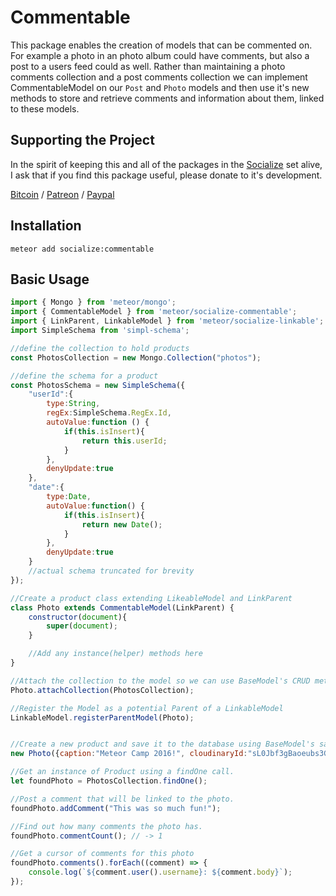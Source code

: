# Commentable #

This package enables the creation of models that can be commented on. For example a photo in an photo album could have comments, but also a post to a users feed could as well. Rather than maintaining a photo comments collection and a post comments collection we can implement CommentableModel on our `Post` and `Photo` models and then use it's new methods to store and retrieve comments and information about them, linked to these models.

## Supporting the Project ##
In the spirit of keeping this and all of the packages in the [Socialize](https://atmospherejs.com/socialize) set alive, I ask that if you find this package useful, please donate to it's development.

[Bitcoin](https://www.coinbase.com/checkouts/4a52f56a76e565c552b6ecf118461287) / [Patreon](https://www.patreon.com/user?u=4866588) / [Paypal](https://www.paypal.me/copleykj)

## Installation ##

```
meteor add socialize:commentable
```

## Basic Usage ##

```javascript
import { Mongo } from 'meteor/mongo';
import { CommentableModel } from 'meteor/socialize-commentable';
import { LinkParent, LinkableModel } from 'meteor/socialize-linkable';
import SimpleSchema from 'simpl-schema';

//define the collection to hold products
const PhotosCollection = new Mongo.Collection("photos");

//define the schema for a product
const PhotosSchema = new SimpleSchema({
    "userId":{
        type:String,
        regEx:SimpleSchema.RegEx.Id,
        autoValue:function () {
            if(this.isInsert){
                return this.userId;
            }
        },
        denyUpdate:true
    },
    "date":{
        type:Date,
        autoValue:function() {
            if(this.isInsert){
                return new Date();
            }
        },
        denyUpdate:true
    }
    //actual schema truncated for brevity
});

//Create a product class extending LikeableModel and LinkParent
class Photo extends CommentableModel(LinkParent) {
    constructor(document){
        super(document);
    }

    //Add any instance(helper) methods here
}

//Attach the collection to the model so we can use BaseModel's CRUD methods
Photo.attachCollection(PhotosCollection);

//Register the Model as a potential Parent of a LinkableModel
LinkableModel.registerParentModel(Photo);


//Create a new product and save it to the database using BaseModel's save method.
new Photo({caption:"Meteor Camp 2016!", cloudinaryId:"sL0Jbf3gBaoeubs3G822WQqwp"}).save();

//Get an instance of Product using a findOne call.
let foundPhoto = PhotosCollection.findOne();

//Post a comment that will be linked to the photo.
foundPhoto.addComment("This was so much fun!");

//Find out how many comments the photo has.
foundPhoto.commentCount(); // -> 1

//Get a cursor of comments for this photo
foundPhoto.comments().forEach((comment) => {
    console.log(`${comment.user().username}: ${comment.body}`);
});
```
